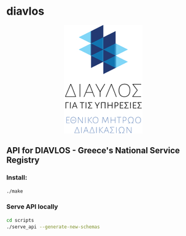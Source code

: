 # diavlos

<p align="center"> <img src="resources/logo.jpg?raw=true"/> </p>

## API for DIAVLOS - Greece's National Service Registry

### Install:
```bash
./make
```
### Serve API locally
```bash
cd scripts
./serve_api --generate-new-schemas
```
